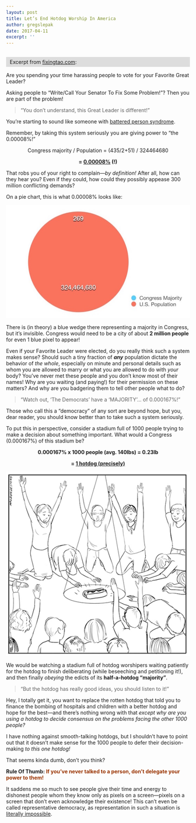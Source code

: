 ```yaml
---
layout: post
title: Let’s End Hotdog Worship In America
author: gregslepak
date: 2017-04-11
excerpt: ''
---
```


<p style="margin: 0; margin-top: 30px; background-color: #ddd; padding: 5px 10px;">
  Excerpt from <a href="https://fixingtao.com/2016/04/lets-end-hotdog-worship-in-america/">fixingtao.com</a>:
</p>

Are you spending your time harassing people to vote for your Favorite Great Leader?

Asking people to “Write/Call Your Senator To Fix Some Problem!”? Then you are part of the problem!

> “You don’t understand, this Great Leader is different!”

You’re starting to sound like someone with [battered person syndrome](https://en.wikipedia.org/wiki/Battered_person_syndrome).

Remember, by taking this system seriously you are giving power to “the 0.00008%!”

<p style="text-align: center">
Congress majority / Population = (435/2+51) / 324464680
</p>

<p style="text-align: center">
<strong>= <span style="text-decoration: underline">0.00008%</span> (!)</strong>
</p>

That robs you of your right to complain—*by definition!* After all, how can they hear you? Even if they could, how could they possibly appease 300 million conflicting demands?

On a pie chart, this is what 0.00008% looks like:

![](/assets/article_images/2016-04-11-lets-end-hotdog-worship-in-america/who-writes-the-rules3.jpg)

There is (in theory) a blue wedge there representing a majority in Congress, but it’s invisible. Congress would need to be a city of about **2 million people** for even 1 blue pixel to appear!

Even if your Favorite Leader were elected, do you really think such a system makes sense? Should such a tiny fraction of ***any*** population dictate the behavior of *the whole*, especially on minute and personal details such as whom you are allowed to marry or what you are allowed to do with *your* body? You’ve never met these people and you don’t know most of their names! Why are you waiting (and paying!) for their permission on these matters? And why are you badgering them to tell other people what to do?

> “Watch out, ‘The Democrats’ have a ‘MAJORITY’… of 0.000167%!”

Those who call this a “democracy” of any sort are beyond hope, but you, dear reader, you should know better than to take such a system seriously.

To put this in perspective, consider a stadium full of 1000 people trying to make a decision about something important. What would a Congress (0.000167%) of this stadium be?

<p style="text-align: center">
<strong>0.000167% x 1000 people (avg. 140lbs) = 0.23lb</strong>
</p>

<p style="text-align: center">
<strong>= <a href="http://www.wolframalpha.com/input/?i=weight+of+a+hot+dog">1 hotdog (precisely)</a></strong>
</p>

![](/assets/article_images/2016-04-11-lets-end-hotdog-worship-in-america/hotdog_worshipers.jpg)

We would be watching a stadium full of hotdog worshipers waiting patiently for the hotdog to finish deliberating (while beseeching and petitioning it!), and then finally *obeying* the edicts of its **half-a-hotdog “majority”**.

> “But the hotdog has really good ideas, you should listen to it!”

Hey, I totally get it, you want to replace the rotten hotdog that told you to finance the bombing of hospitals and children with a better hotdog and hope for the best—and there’s nothing wrong with that *except why are you using a hotdog to decide consensus on the problems facing the other 1000 people?*

I have nothing against smooth-talking hotdogs, but I shouldn’t have to point out that it doesn’t make sense for the 1000 people to defer their decision-making *to this one hotdog!*

That seems kinda dumb, don’t you think?

**Rule Of Thumb: <span style="color: #993300">If you’ve never talked to a person, don’t delegate your power to them!</span>**

It saddens me so much to see people give their time and energy to dishonest people whom they know only as pixels on a screen—pixels on a screen that don’t even acknowledge their existence! This can’t even be called representative democracy, as representation in such a situation is [literally impossible](https://news.ycombinator.com/item?id=10899731).
